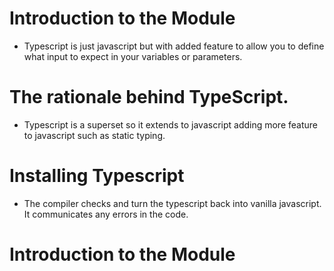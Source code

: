 # Introduction to the Module
  - Typescript is just javascript but with added feature to allow you to define what input to expect in your variables or parameters.

# The rationale behind TypeScript.
- Typescript is a superset so it extends to javascript adding more feature to javascript such as static typing.

# Installing Typescript
- The compiler checks and turn the typescript back into vanilla javascript. It communicates any errors in the code.

# Introduction to the Module
